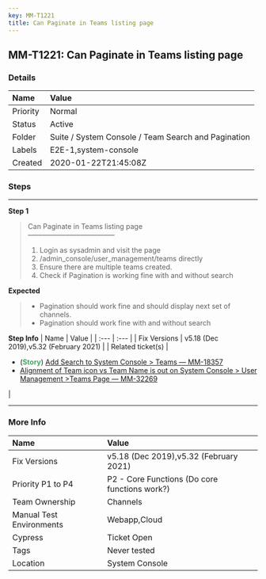 ```yaml
---
key: MM-T1221
title: Can Paginate in Teams listing page
---
```


## MM-T1221: Can Paginate in Teams listing page

### Details

| Name     | Value                                               |
| :------- | :-------------------------------------------------- |
| Priority | Normal                                              |
| Status   | Active                                              |
| Folder   | Suite / System Console / Team Search and Pagination |
| Labels   | E2E-1,system-console                                |
| Created  | 2020-01-22T21:45:08Z                                |

### Steps

<hr/>

**Step 1**

> <article>Can Paginate in Teams listing page<br>–––––––––––––––––––––––––<ol><li>Login as sysadmin and visit the page</li><li>/admin_console/user_management/teams directly</li><li>Ensure there are multiple teams created.</li><li>Check if Pagination is working fine with and without search</li></ol></article>

**Expected**

> <article><ul><li>Pagination should work fine and should display next set of channels.</li><li>Pagination should work fine with and without search</li></ul></article>

**Step Info**
| Name | Value |
| :--- | :--- |
| Fix Versions | v5.18 (Dec 2019),v5.32 (February 2021) |
| Related ticket(s) | <ul><li>(<strong><span style="color: rgb(65, 168, 95);">Story</span></strong>) <a href="https://mattermost.atlassian.net/browse/MM-18357">Add Search to System Console &gt; Teams — MM-18357</a></li><li><a href="https://mattermost.atlassian.net/browse/MM-32269">Alignment of Team icon vs Team Name is out on System Console &gt; User Management &gt;Teams Page — MM-32269</a></li></ul> |

<hr/>

### More Info

| Name                     | Value                                         |
| :----------------------- | :-------------------------------------------- |
| Fix Versions             | v5.18 (Dec 2019),v5.32 (February 2021)        |
| Priority P1 to P4        | P2 - Core Functions (Do core functions work?) |
| Team Ownership           | Channels                                      |
| Manual Test Environments | Webapp,Cloud                                  |
| Cypress                  | Ticket Open                                   |
| Tags                     | Never tested                                  |
| Location                 | System Console                                |
